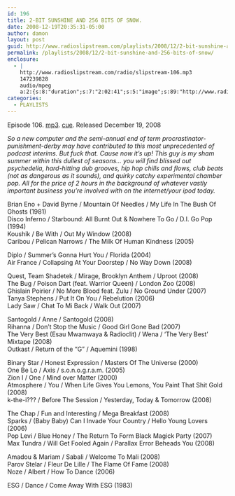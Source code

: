 ```yaml
---
id: 196
title: 2-BIT SUNSHINE AND 256 BITS OF SNOW.
date: 2008-12-19T20:35:31-05:00
author: damon
layout: post
guid: http://www.radioslipstream.com/playlists/2008/12/2-bit-sunshine-and-256-bits-of-snow/
permalink: /playlists/2008/12/2-bit-sunshine-and-256-bits-of-snow/
enclosure:
  - |
    http://www.radioslipstream.com/radio/slipstream-106.mp3
    147239828
    audio/mpeg
    a:2:{s:8:"duration";s:7:"2:02:41";s:5:"image";s:89:"http://www.radioslipstream.com/wp/wp-content/plugins/podpress//images/vpreview_center.png";}
categories:
  - PLAYLISTS
---
```

Episode 106. [mp3](/radio/slipstream-106.mp3). [cue](/radio/slipstream-106.cue). Released December 19, 2008

_So a new computer and the semi-annual end of term procrastinator-punishment-derby may have contributed to this most unprecedented of podcast interims. But fuck that. Cause now it’s up! This guy is my sham summer within this dullest of seasons… you will find blissed out psychedelia, hard-hitting dub grooves, hip hop chills and flows, club beats (not as dangerous as it sounds), and quirky catchy experimental chamber pop. All for the price of 2 hours in the background of whatever vastly important business you’re involved with on the internet/your ipod today._

Brian Eno + David Byrne / Mountain Of Needles / My Life In The Bush Of Ghosts (1981)  
Disco Inferno / Starbound: All Burnt Out & Nowhere To Go / D.I. Go Pop (1994)  
Koushik / Be With / Out My Window (2008)  
Caribou / Pelican Narrows / The Milk Of Human Kindness (2005)

Diplo / Summer’s Gonna Hurt You / Florida (2004)  
Air France / Collapsing At Your Doorstep / No Way Down (2008)

Quest, Team Shadetek / Mirage, Brooklyn Anthem / Uproot (2008)  
The Bug / Poison Dart (feat. Warrior Queen) / London Zoo (2008)  
Ghislain Poirier / No More Blood feat. Zulu / No Ground Under (2007)  
Tanya Stephens / Put It On You / Rebelution (2006)  
Lady Saw / Chat To Mi Back / Walk Out (2007)

Santogold / Anne / Santogold (2008)  
Rihanna / Don’t Stop the Music / Good Girl Gone Bad (2007)  
The Very Best (Esau Mwamwaya & Radioclit) / Wena / ‘The Very Best’ Mixtape (2008)  
Outkast / Return of the “G” / Aquemini (1998)

Binary Star / Honest Expression / Masters Of The Universe (2000)  
One Be Lo / Axis / s.o.n.o.g.r.a.m. (2005)  
Zion I / One / Mind over Matter (2000)  
Atmosphere / You / When Life Gives You Lemons, You Paint That Shit Gold (2008)  
k-the-i??? / Before The Session / Yesterday, Today & Tomorrow (2008)

The Chap / Fun and Interesting / Mega Breakfast (2008)  
Sparks / (Baby Baby) Can I Invade Your Country / Hello Young Lovers (2006)  
Pop Levi / Blue Honey / The Return To Form Black Magick Party (2007)  
Max Tundra / Will Get Fooled Again / Parallax Error Beheads You (2008)

Amadou & Mariam / Sabali / Welcome To Mali (2008)  
Parov Stelar / Fleur De Lille / The Flame Of Fame (2008)  
Noze / Albert / How To Dance (2006)

ESG / Dance / Come Away With ESG (1983)